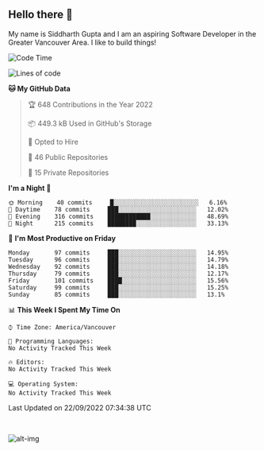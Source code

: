 ## Hello there :wave:

My name is Siddharth Gupta and I am an aspiring Software Developer in the Greater Vancouver Area. I like to build things!

<!-- ![gif](https://github.com/siddg97/siddg97/blob/master/dino.gif) -->

<!--START_SECTION:waka-->
![Code Time](http://img.shields.io/badge/Code%20Time-1%2C856%20hrs%2023%20mins-blue)

![Lines of code](https://img.shields.io/badge/From%20Hello%20World%20I%27ve%20Written-5%20Million%20lines%20of%20code-blue)

**🐱 My GitHub Data** 

> 🏆 648 Contributions in the Year 2022
 > 
> 📦 449.3 kB Used in GitHub's Storage 
 > 
> 💼 Opted to Hire
 > 
> 📜 46 Public Repositories 
 > 
> 🔑 15 Private Repositories  
 > 
**I'm a Night 🦉** 

```text
🌞 Morning    40 commits     █░░░░░░░░░░░░░░░░░░░░░░░░   6.16% 
🌆 Daytime    78 commits     ███░░░░░░░░░░░░░░░░░░░░░░   12.02% 
🌃 Evening    316 commits    ████████████░░░░░░░░░░░░░   48.69% 
🌙 Night      215 commits    ████████░░░░░░░░░░░░░░░░░   33.13%

```
📅 **I'm Most Productive on Friday** 

```text
Monday       97 commits     ███░░░░░░░░░░░░░░░░░░░░░░   14.95% 
Tuesday      96 commits     ███░░░░░░░░░░░░░░░░░░░░░░   14.79% 
Wednesday    92 commits     ███░░░░░░░░░░░░░░░░░░░░░░   14.18% 
Thursday     79 commits     ███░░░░░░░░░░░░░░░░░░░░░░   12.17% 
Friday       101 commits    ████░░░░░░░░░░░░░░░░░░░░░   15.56% 
Saturday     99 commits     ███░░░░░░░░░░░░░░░░░░░░░░   15.25% 
Sunday       85 commits     ███░░░░░░░░░░░░░░░░░░░░░░   13.1%

```


📊 **This Week I Spent My Time On** 

```text
⌚︎ Time Zone: America/Vancouver

💬 Programming Languages: 
No Activity Tracked This Week

🔥 Editors: 
No Activity Tracked This Week

💻 Operating System: 
No Activity Tracked This Week

```


 Last Updated on 22/09/2022 07:34:38 UTC
<!--END_SECTION:waka-->

<br>

![alt-img](https://github-readme-stats.vercel.app/api?username=siddg97&count_private=true&theme=nightowl&show_icons=true)

